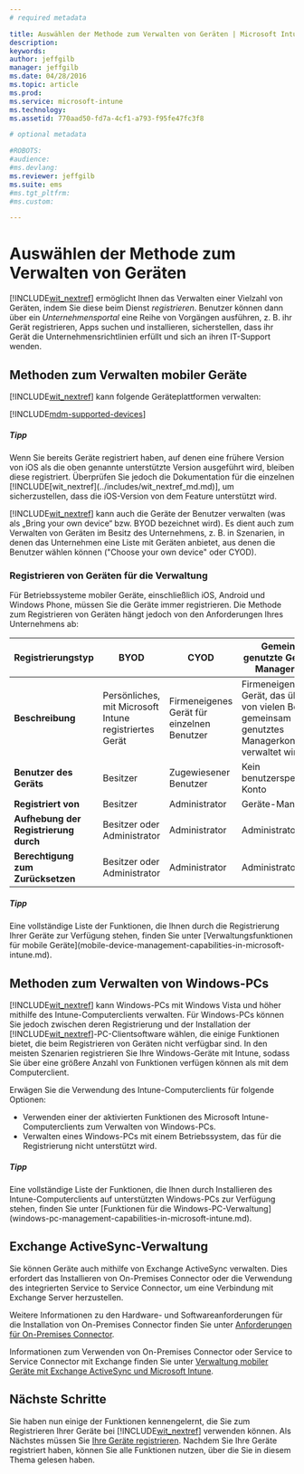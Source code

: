 ```yaml
---
# required metadata

title: Auswählen der Methode zum Verwalten von Geräten | Microsoft Intune
description:
keywords:
author: jeffgilb
manager: jeffgilb
ms.date: 04/28/2016
ms.topic: article
ms.prod:
ms.service: microsoft-intune
ms.technology:
ms.assetid: 770aad50-fd7a-4cf1-a793-f95fe47fc3f8

# optional metadata

#ROBOTS:
#audience:
#ms.devlang:
ms.reviewer: jeffgilb
ms.suite: ems
#ms.tgt_pltfrm:
#ms.custom:

---
```


# Auswählen der Methode zum Verwalten von Geräten
[!INCLUDE[wit_nextref](../includes/wit_nextref_md.md)] ermöglicht Ihnen das Verwalten einer Vielzahl von Geräten, indem Sie diese beim Dienst *registrieren*. Benutzer können dann über ein *Unternehmensportal* eine Reihe von Vorgängen ausführen, z. B. ihr Gerät registrieren, Apps suchen und installieren, sicherstellen, dass ihr Gerät die Unternehmensrichtlinien erfüllt und sich an ihren IT-Support wenden.

## Methoden zum Verwalten mobiler Geräte
[!INCLUDE[wit_nextref](../includes/wit_nextref_md.md)] kann folgende Geräteplattformen verwalten:

[!INCLUDE[mdm-supported-devices](../includes/mdm-supported-devices.md)]

<div class="alert alert-tip">
  <h5><span class="icon-tip"></span> Tipp</h5>
  <p>Wenn Sie bereits Geräte registriert haben, auf denen eine frühere Version von iOS als die oben genannte unterstützte Version ausgeführt wird, bleiben diese registriert. Überprüfen Sie jedoch die Dokumentation für die einzelnen [!INCLUDE[wit_nextref](../includes/wit_nextref_md.md)], um sicherzustellen, dass die iOS-Version von dem Feature unterstützt wird.</p>
</div>

[!INCLUDE[wit_nextref](../includes/wit_nextref_md.md)] kann auch die Geräte der Benutzer verwalten (was als „Bring your own device“ bzw. BYOD bezeichnet wird). Es dient auch zum Verwalten von Geräten im Besitz des Unternehmens, z. B. in Szenarien, in denen das Unternehmen eine Liste mit Geräten anbietet, aus denen die Benutzer wählen können ("Choose your own device" oder CYOD).

### Registrieren von Geräten für die Verwaltung
Für Betriebssysteme mobiler Geräte, einschließlich iOS, Android und Windows Phone, müssen Sie die Geräte immer registrieren. Die Methode zum Registrieren von Geräten hängt jedoch von den Anforderungen Ihres Unternehmens ab:

|Registrierungstyp|BYOD|CYOD|Gemeinsam genutzte Geräte mit Managerkonto|Gemeinsam genutzte Geräte ohne Benutzerkonto|
|-------------------|--------|--------|--------------------------------------|----------------------------------------|
|**Beschreibung**|Persönliches, mit Microsoft Intune registriertes Gerät|Firmeneigenes Gerät für einzelnen Benutzer|Firmeneigenes Gerät, das über ein von vielen Benutzern gemeinsam genutztes Managerkonto verwaltet wird|Firmeneigenes, benutzerunabhängiges Gerät, das von vielen Benutzern verwendet wird|
|**Benutzer des Geräts**|Besitzer|Zugewiesener Benutzer|Kein benutzerspezifisches Konto|Kein bestimmter Benutzer|
|**Registriert von**|Besitzer|Administrator|Geräte-Manager|Beliebig|
|**Aufhebung der Registrierung durch**|Besitzer oder Administrator|Administrator|Administrator|Administrator|
|**Berechtigung zum Zurücksetzen**|Besitzer oder Administrator|Administrator|Administrator|Administrator|

<div class="alert alert-tip">
  <h5><span class="icon-tip"></span> Tipp</h5>
  <p>Eine vollständige Liste der Funktionen, die Ihnen durch die Registrierung Ihrer Geräte zur Verfügung stehen, finden Sie unter [Verwaltungsfunktionen für mobile Geräte](mobile-device-management-capabilities-in-microsoft-intune.md).</p>
</div>



## Methoden zum Verwalten von Windows-PCs
[!INCLUDE[wit_nextref](../includes/wit_nextref_md.md)] kann Windows-PCs mit Windows Vista und höher mithilfe des Intune-Computerclients verwalten. Für Windows-PCs können Sie jedoch zwischen deren Registrierung und der Installation der [!INCLUDE[wit_nextref](../includes/wit_nextref_md.md)]-PC-Clientsoftware wählen, die einige Funktionen bietet, die beim Registrieren von Geräten nicht verfügbar sind. In den meisten Szenarien registrieren Sie Ihre Windows-Geräte mit Intune, sodass Sie über eine größere Anzahl von Funktionen verfügen können als mit dem Computerclient.

Erwägen Sie die Verwendung des Intune-Computerclients für folgende Optionen:
<ul>
<li>Verwenden einer der aktivierten Funktionen des Microsoft Intune-Computerclients zum Verwalten von Windows-PCs.</li>
<li>Verwalten eines Windows-PCs mit einem Betriebssystem, das für die Registrierung nicht unterstützt wird.</li>
</ul>

<div class="alert alert-tip">
  <h5><span class="icon-tip"></span> Tipp</h5>
  <p>Eine vollständige Liste der Funktionen, die Ihnen durch Installieren des Intune-Computerclients auf unterstützten Windows-PCs zur Verfügung stehen, finden Sie unter [Funktionen für die Windows-PC-Verwaltung](windows-pc-management-capabilities-in-microsoft-intune.md).</p>
</div>

## Exchange ActiveSync-Verwaltung
Sie können Geräte auch mithilfe von Exchange ActiveSync verwalten. Dies erfordert das Installieren von On-Premises Connector oder die Verwendung des integrierten Service to Service Connector, um eine Verbindung mit Exchange Server herzustellen.

Weitere Informationen zu den Hardware- und Softwareanforderungen für die Installation von On-Premises Connector finden Sie unter [Anforderungen für On-Premises Connector](../deploy-use/intune-on-premises-exchange-connector#requirements-for-the-on-premises-connector).

Informationen zum Verwenden von On-Premises Connector oder Service to Service Connector mit Exchange finden Sie unter [Verwaltung mobiler Geräte mit Exchange ActiveSync und Microsoft Intune](../deploy-use/mobile-device-management-with-exchange-activesync-and-microsoft-intune).



## Nächste Schritte
Sie haben nun einige der Funktionen kennengelernt, die Sie zum Registrieren Ihrer Geräte bei [!INCLUDE[wit_nextref](../includes/wit_nextref_md.md)] verwenden können. Als Nächstes müssen Sie [Ihre Geräte registrieren](../deploy-use/enroll-devices-in-microsoft-intune). Nachdem Sie Ihre Geräte registriert haben, können Sie alle Funktionen nutzen, über die Sie in diesem Thema gelesen haben. <!--lindavr: There's a logical flaw in our "get to know/get started" content. You can take the path in this topic or you can take the path in the What to know before your get started topic. And they don't cover the same ground. -->


<!--HONumber=May16_HO4-->


